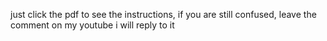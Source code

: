 just click the pdf to see the instructions, if you are still confused, leave the comment on my youtube i will reply to it
